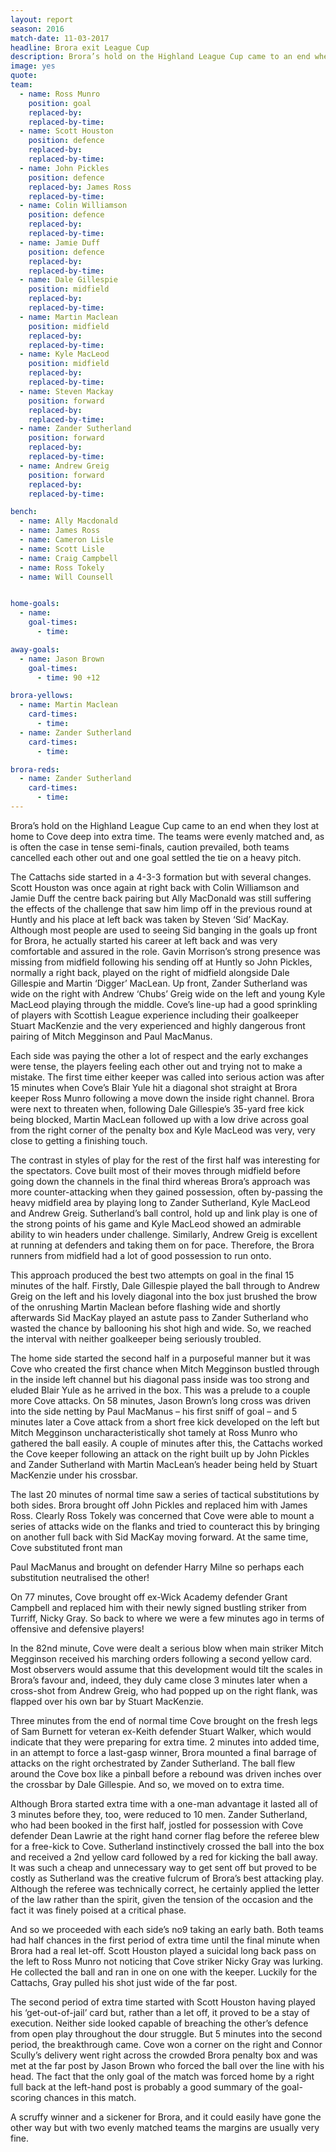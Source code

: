 ```yaml
---
layout: report
season: 2016
match-date: 11-03-2017
headline: Brora exit League Cup
description: Brora’s hold on the Highland League Cup came to an end when they lost at home to Cove deep into extra time.
image: yes
quote:
team:
  - name: Ross Munro
    position: goal
    replaced-by:
    replaced-by-time:
  - name: Scott Houston
    position: defence
    replaced-by:
    replaced-by-time:
  - name: John Pickles
    position: defence
    replaced-by: James Ross
    replaced-by-time:
  - name: Colin Williamson
    position: defence
    replaced-by:
    replaced-by-time:
  - name: Jamie Duff
    position: defence
    replaced-by:
    replaced-by-time:
  - name: Dale Gillespie
    position: midfield
    replaced-by:
    replaced-by-time:
  - name: Martin Maclean
    position: midfield
    replaced-by:
    replaced-by-time:
  - name: Kyle MacLeod
    position: midfield
    replaced-by:
    replaced-by-time:
  - name: Steven Mackay
    position: forward
    replaced-by:
    replaced-by-time:
  - name: Zander Sutherland
    position: forward
    replaced-by:
    replaced-by-time:
  - name: Andrew Greig
    position: forward
    replaced-by:
    replaced-by-time:

bench:
  - name: Ally Macdonald
  - name: James Ross
  - name: Cameron Lisle
  - name: Scott Lisle
  - name: Craig Campbell
  - name: Ross Tokely
  - name: Will Counsell


home-goals:
  - name:
    goal-times:
      - time:

away-goals:
  - name: Jason Brown
    goal-times:
      - time: 90 +12

brora-yellows:
  - name: Martin Maclean
    card-times:
      - time:
  - name: Zander Sutherland
    card-times:
      - time:

brora-reds:
  - name: Zander Sutherland
    card-times:
      - time:
---
```


Brora’s hold on the Highland League Cup came to an end when they lost at home to Cove deep into extra time. The teams were evenly matched and, as is often the case in tense semi-finals, caution prevailed, both teams cancelled each other out and one goal settled the tie on a heavy pitch.

The Cattachs side started in a 4-3-3 formation but with several changes. Scott Houston was once again at right back with Colin Williamson and Jamie Duff the centre back pairing but Ally MacDonald was still suffering the effects of the challenge that saw him limp off in the previous round at Huntly and his place at left back was taken by Steven ‘Sid’ MacKay. Although most people are used to seeing Sid banging in the goals up front for Brora, he actually started his career at left back and was very comfortable and assured in the role. Gavin Morrison’s strong presence was missing from midfield following his sending off at Huntly so John Pickles, normally a right back, played on the right of midfield alongside Dale Gillespie and Martin ‘Digger’ MacLean. Up front, Zander Sutherland was wide on the right with Andrew ‘Chubs’ Greig wide on the left and young Kyle MacLeod playing through the middle. Cove’s line-up had a good sprinkling of players with Scottish League experience including their goalkeeper Stuart MacKenzie and the very experienced and highly dangerous front pairing of Mitch Megginson and Paul MacManus.

Each side was paying the other a lot of respect and the early exchanges were tense, the players feeling each other out and trying not to make a mistake. The first time either keeper was called into serious action was after 15 minutes when Cove’s Blair Yule hit a diagonal shot straight at Brora keeper Ross Munro following a move down the inside right channel. Brora were next to threaten when, following Dale Gillespie’s 35-yard free kick being blocked, Martin MacLean followed up with a low drive across goal from the right corner of the penalty box and Kyle MacLeod was very, very close to getting a finishing touch.

The contrast in styles of play for the rest of the first half was interesting for the spectators. Cove built most of their moves through midfield before going down the channels in the final third whereas Brora’s approach was more counter-attacking when they gained possession, often by-passing the heavy midfield area by playing long to Zander Sutherland, Kyle MacLeod and Andrew Greig. Sutherland’s ball control, hold up and link play is one of the strong points of his game and Kyle MacLeod showed an admirable ability to win headers under challenge. Similarly, Andrew Greig is excellent at running at defenders and taking them on for pace. Therefore, the Brora runners from midfield had a lot of good possession to run onto.

This approach produced the best two attempts on goal in the final 15 minutes of the half. Firstly, Dale Gillespie played the ball through to Andrew Greig on the left and his lovely diagonal into the box just brushed the brow of the onrushing Martin Maclean before flashing wide and shortly afterwards Sid MacKay played an astute pass to Zander Sutherland who wasted the chance by ballooning his shot high and wide. So, we reached the interval with neither goalkeeper being seriously troubled.

The home side started the second half in a purposeful manner but it was Cove who created the first chance when Mitch Megginson bustled through in the inside left channel but his diagonal pass inside was too strong and eluded Blair Yule as he arrived in the box. This was a prelude to a couple more Cove attacks. On 58 minutes, Jason Brown’s long cross was driven into the side netting by Paul MacManus – his first sniff of goal – and 5 minutes later a Cove attack from a short free kick developed on the left but Mitch Megginson uncharacteristically shot tamely at Ross Munro who gathered the ball easily. A couple of minutes after this, the Cattachs worked the Cove keeper following an attack on the right built up by John Pickles and Zander Sutherland with Martin MacLean’s header being held by Stuart MacKenzie under his crossbar.

The last 20 minutes of normal time saw a series of tactical substitutions by both sides. Brora brought off John Pickles and replaced him with James Ross. Clearly Ross Tokely was concerned that Cove were able to mount a series of attacks wide on the flanks and tried to counteract this by bringing on another full back with Sid MacKay moving forward. At the same time, Cove substituted front man

Paul MacManus and brought on defender Harry Milne so perhaps each substitution neutralised the other!

On 77 minutes, Cove brought off ex-Wick Academy defender Grant Campbell and replaced him with their newly signed bustling striker from Turriff, Nicky Gray. So back to where we were a few minutes ago in terms of offensive and defensive players!

In the 82nd minute, Cove were dealt a serious blow when main striker Mitch Megginson received his marching orders following a second yellow card. Most observers would assume that this development would tilt the scales in Brora’s favour and, indeed, they duly came close 3 minutes later when a cross-shot from Andrew Greig, who had popped up on the right flank, was flapped over his own bar by Stuart MacKenzie.

Three minutes from the end of normal time Cove brought on the fresh legs of Sam Burnett for veteran ex-Keith defender Stuart Walker, which would indicate that they were preparing for extra time. 2 minutes into added time, in an attempt to force a last-gasp winner, Brora mounted a final barrage of attacks on the right orchestrated by Zander Sutherland. The ball flew around the Cove box like a pinball before a rebound was driven inches over the crossbar by Dale Gillespie. And so, we moved on to extra time.

Although Brora started extra time with a one-man advantage it lasted all of 3 minutes before they, too, were reduced to 10 men. Zander Sutherland, who had been booked in the first half, jostled for possession with Cove defender Dean Lawrie at the right hand corner flag before the referee blew for a free-kick to Cove. Sutherland instinctively crossed the ball into the box and received a 2nd yellow card followed by a red for kicking the ball away. It was such a cheap and unnecessary way to get sent off but proved to be costly as Sutherland was the creative fulcrum of Brora’s best attacking play. Although the referee was technically correct, he certainly applied the letter of the law rather than the spirit, given the tension of the occasion and the fact it was finely poised at a critical phase.

And so we proceeded with each side’s no9 taking an early bath. Both teams had half chances in the first period of extra time until the final minute when Brora had a real let-off. Scott Houston played a suicidal long back pass on the left to Ross Munro not noticing that Cove striker Nicky Gray was lurking. He collected the ball and ran in one on one with the keeper. Luckily for the Cattachs, Gray pulled his shot just wide of the far post.

The second period of extra time started with Scott Houston having played his ‘get-out-of-jail’ card but, rather than a let off, it proved to be a stay of execution. Neither side looked capable of breaching the other’s defence from open play throughout the dour struggle. But 5 minutes into the second period, the breakthrough came. Cove won a corner on the right and Connor Scully’s delivery went right across the crowded Brora penalty box and was met at the far post by Jason Brown who forced the ball over the line with his head. The fact that the only goal of the match was forced home by a right full back at the left-hand post is probably a good summary of the goal-scoring chances in this match.

A scruffy winner and a sickener for Brora, and it could easily have gone the other way but with two evenly matched teams the margins are usually very fine.